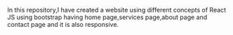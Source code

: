 In this repository,I have created a website using different concepts of React JS using bootstrap having home page,services page,about page and contact page and it is also responsive.

